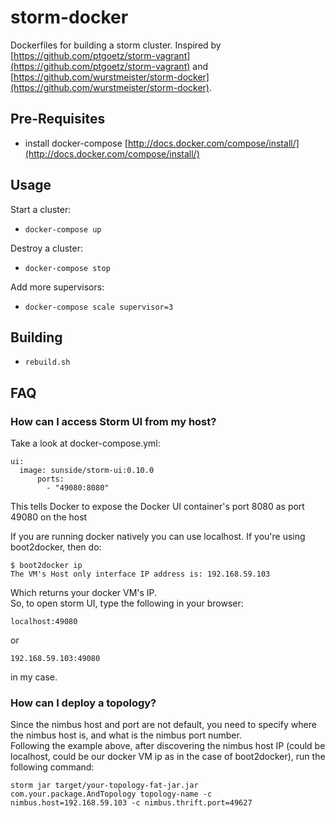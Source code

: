 # storm-docker

Dockerfiles for building a storm cluster. Inspired by [https://github.com/ptgoetz/storm-vagrant](https://github.com/ptgoetz/storm-vagrant) and [https://github.com/wurstmeister/storm-docker](https://github.com/wurstmeister/storm-docker).

## Pre-Requisites

- install docker-compose [http://docs.docker.com/compose/install/](http://docs.docker.com/compose/install/)

## Usage

Start a cluster:

- ```docker-compose up```

Destroy a cluster:

- ```docker-compose stop```

Add more supervisors:

- ```docker-compose scale supervisor=3```

## Building

- ```rebuild.sh```

## FAQ
### How can I access Storm UI from my host?
Take a look at docker-compose.yml:

    ui:
      image: sunside/storm-ui:0.10.0
	      ports:
	        - "49080:8080"

This tells Docker to expose the Docker UI container's port 8080 as port 49080 on the host<br/>

If you are running docker natively you can use localhost. If you're using boot2docker, then do:

    $ boot2docker ip
    The VM's Host only interface IP address is: 192.168.59.103

Which returns your docker VM's IP.<br/>
So, to open storm UI, type the following in your browser:

    localhost:49080

or

    192.168.59.103:49080

in my case.

### How can I deploy a topology?
Since the nimbus host and port are not default, you need to specify where the nimbus host is, and what is the nimbus port number.<br/>
Following the example above, after discovering the nimbus host IP (could be localhost, could be our docker VM ip as in the case of boot2docker), run the following command:

    storm jar target/your-topology-fat-jar.jar com.your.package.AndTopology topology-name -c nimbus.host=192.168.59.103 -c nimbus.thrift.port=49627

